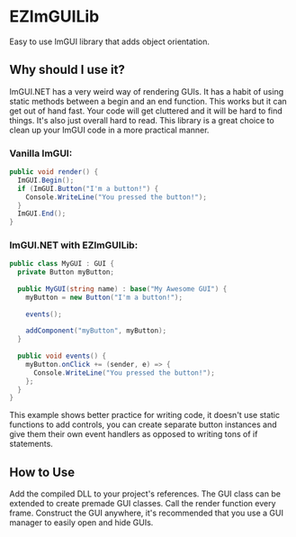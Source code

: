 # EZImGUILib
Easy to use ImGUI library that adds object orientation.

## Why should I use it?
ImGUI.NET has a very weird way of rendering GUIs. It has a habit of using static methods between a begin and an end function. This works but it can get out of hand fast. Your code will get cluttered and it will be hard to find things. It's also just overall hard to read. This library is a great choice to clean up your ImGUI code in a more practical manner.

### Vanilla ImGUI:
```cs
public void render() {
  ImGUI.Begin();
  if (ImGUI.Button("I'm a button!") {
    Console.WriteLine("You pressed the button!");
  }
  ImGUI.End();
}
```

### ImGUI.NET with EZImGUILib:
```cs
public class MyGUI : GUI {
  private Button myButton;
  
  public MyGUI(string name) : base("My Awesome GUI") {
    myButton = new Button("I'm a button!");
    
    events();
    
    addComponent("myButton", myButton);
  }
  
  public void events() {
    myButton.onClick += (sender, e) => {
      Console.WriteLine("You pressed the button!");
    };
  }
}
```
This example shows better practice for writing code, it doesn't use static functions to add controls, you can create separate button instances and give them their own event handlers as opposed to writing tons of if statements.

## How to Use
Add the compiled DLL to your project's references. The GUI class can be extended to create premade GUI classes. Call the render function every frame. Construct the GUI anywhere, it's recommended that you use a GUI manager to easily open and hide GUIs. 
